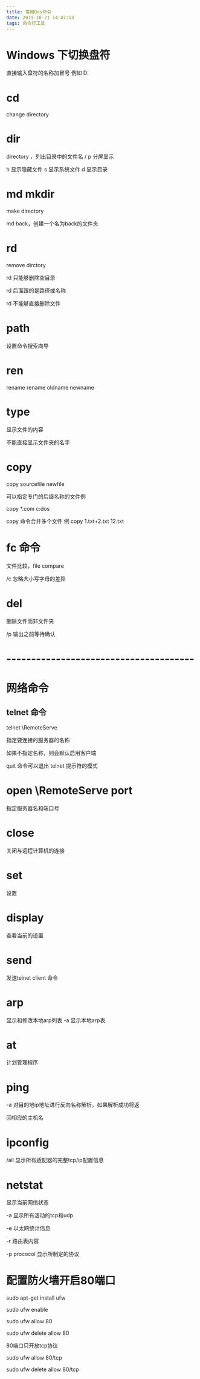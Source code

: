 ```yaml
---
title: 常用Dos命令
date: 2019-10-21 14:47:13
tags: 命令行工具
---
```

# Windows 下切换盘符
直接输入盘符的名称加冒号 例如 D:

# cd
change directory
# dir
directory ，列出目录中的文件名
/ p 分屏显示

h 显示隐藏文件
s 显示系统文件
d 显示目录
# md mkdir

make directory

md back，创建一个名为back的文件夹

# rd 
remove dirctory

rd 只能够删除空目录

rd 后面跟的是路径或名称

rd 不能够直接删除文件

# path

设置命令搜索向导

# ren 
rename
rename oldname newname
# type
显示文件的内容

不能直接显示文件夹的名字
# copy
copy sourcefile newfile

可以指定专门的后缀名称的文件例

copy *.com c\:dos

copy 命令合并多个文件
例 copy 1.txt+2.txt 12.txt

# fc 命令 

文件比较，file compare 

/c 忽略大小写字母的差异

# del 

删除文件而非文件夹

/p 输出之前等待确认


# --------------------------------------

# 网络命令

## telnet 命令

telnet \\RemoteServe

指定要连接的服务器的名称

如果不指定名称，则会默认启用客户端

quit 命令可以退出 telnet 提示符的模式

# open \\RemoteServe port

指定服务器名和端口号

# close 
关闭与远程计算机的连接

# set
 设置

# display 

查看当前的设置

# send 
发送telnet client 命令

# arp 

显示和修改本地arp列表
-a
显示本地arp表

# at

计划管理程序

# ping

-a 对目的地ip地址进行反向名称解析，如果解析成功将返

回相应的主机名

# ipconfig

/all 显示所有适配器的完整tcp/ip配置信息

# netstat

显示当前网络状态

-a 显示所有活动的tcp和udp

-e 以太网统计信息

-r 路由表内容

-p prococol 显示所制定的协议

# 配置防火墙开启80端口
 sudo apt-get install ufw

sudo ufw enable

sudo ufw allow 80

sudo ufw delete allow 80

80端口只开放tcp协议

sudo ufw allow 80/tcp

sudo ufw delete allow 80/tcp


